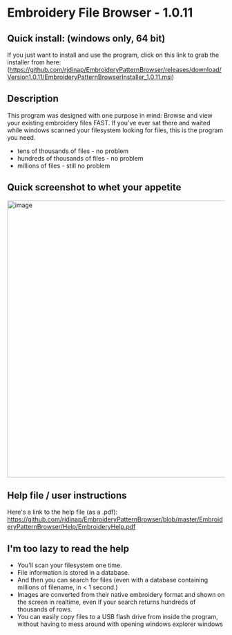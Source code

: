 # Embroidery File Browser - 1.0.11


## Quick install: (windows only, 64 bit)
If you just want to install and use the program, click on this link to grab the installer from here: (https://github.com/rjdinap/EmbroideryPatternBrowser/releases/download/Version1.0.11/EmbroideryPatternBrowserInstaller_1.0.11.msi)


## Description
This program was designed with one purpose in mind: Browse and view your existing embroidery files FAST. If you've ever sat there and waited while windows scanned your filesystem looking for files, this is the program you need.
- tens of thousands of files - no problem
- hundreds of thousands of files - no problem
- millions of files - still no problem


## Quick screenshot to whet your appetite
<img width="1356" height="640" alt="image" src="https://github.com/user-attachments/assets/1c7e7b80-33e9-4010-a704-29ed15bb728a" />


## Help file / user instructions
Here's a link to the help file (as a .pdf): https://github.com/rjdinap/EmbroideryPatternBrowser/blob/master/EmbroideryPatternBrowser/Help/EmbroideryHelp.pdf


## I'm too lazy to read the help
 - You'll scan your filesystem one time.
 - File information is stored in a database.
 - And then you can search for files (even with a database containing millions of filename, in < 1 second.)
 - Images are converted from their native embroidery format and shown on the screen in realtime, even if your search returns hundreds of thousands of rows.
 - You can easily copy files to a USB flash drive from inside the program, without having to mess around with opening windows explorer windows



